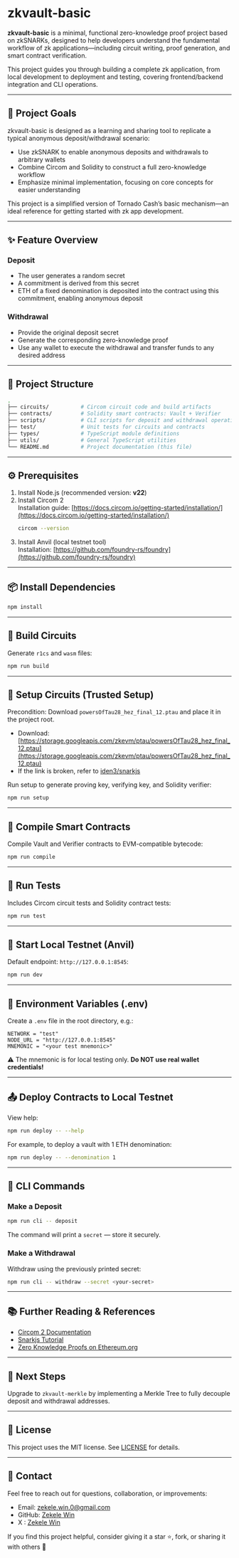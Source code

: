 # zkvault-basic

**zkvault-basic** is a minimal, functional zero-knowledge proof project based on zkSNARKs, designed to help developers understand the fundamental workflow of zk applications—including circuit writing, proof generation, and smart contract verification.

This project guides you through building a complete zk application, from local development to deployment and testing, covering frontend/backend integration and CLI operations.

---

## 🎯 Project Goals

zkvault-basic is designed as a learning and sharing tool to replicate a typical anonymous deposit/withdrawal scenario:

- Use zkSNARK to enable anonymous deposits and withdrawals to arbitrary wallets
- Combine Circom and Solidity to construct a full zero-knowledge workflow
- Emphasize minimal implementation, focusing on core concepts for easier understanding

This project is a simplified version of Tornado Cash’s basic mechanism—an ideal reference for getting started with zk app development.

---

## ✨ Feature Overview

### Deposit

- The user generates a random secret
- A commitment is derived from this secret
- ETH of a fixed denomination is deposited into the contract using this commitment, enabling anonymous deposit

### Withdrawal

- Provide the original deposit secret
- Generate the corresponding zero-knowledge proof
- Use any wallet to execute the withdrawal and transfer funds to any desired address

---

## 🧱 Project Structure

```bash
.
├── circuits/          # Circom circuit code and build artifacts
├── contracts/         # Solidity smart contracts: Vault + Verifier
├── scripts/           # CLI scripts for deposit and withdrawal operations
├── test/              # Unit tests for circuits and contracts
├── types/             # TypeScript module definitions
├── utils/             # General TypeScript utilities
└── README.md          # Project documentation (this file)
```

---

## ⚙️ Prerequisites

1. Install Node.js (recommended version: **v22**)
2. Install Circom 2  
   Installation guide: [https://docs.circom.io/getting-started/installation/](https://docs.circom.io/getting-started/installation/)
   ```bash
   circom --version
   ```
3. Install Anvil (local testnet tool)  
   Installation: [https://github.com/foundry-rs/foundry](https://github.com/foundry-rs/foundry)

---

## 📦 Install Dependencies

```bash
npm install
```

---

## 🔧 Build Circuits

Generate `r1cs` and `wasm` files:

```bash
npm run build
```

---

## 🔐 Setup Circuits (Trusted Setup)

Precondition: Download `powersOfTau28_hez_final_12.ptau` and place it in the project root.

- Download: [https://storage.googleapis.com/zkevm/ptau/powersOfTau28_hez_final_12.ptau](https://storage.googleapis.com/zkevm/ptau/powersOfTau28_hez_final_12.ptau)
- If the link is broken, refer to [iden3/snarkjs](https://github.com/iden3/snarkjs?tab=readme-ov-file#7-prepare-phase-2)

Run setup to generate proving key, verifying key, and Solidity verifier:

```bash
npm run setup
```

---

## 📄 Compile Smart Contracts

Compile Vault and Verifier contracts to EVM-compatible bytecode:

```bash
npm run compile
```

---

## 🧪 Run Tests

Includes Circom circuit tests and Solidity contract tests:

```bash
npm run test
```

---

## 🚀 Start Local Testnet (Anvil)

Default endpoint: `http://127.0.0.1:8545`:

```bash
npm run dev
```

---

## 🧾 Environment Variables (.env)

Create a `.env` file in the root directory, e.g.:

```env
NETWORK = "test"
NODE_URL = "http://127.0.0.1:8545"
MNEMONIC = "<your test mnemonic>"
```

⚠️ The mnemonic is for local testing only. **Do NOT use real wallet credentials!**

---

## 📤 Deploy Contracts to Local Testnet

View help:

```bash
npm run deploy -- --help
```

For example, to deploy a vault with 1 ETH denomination:

```bash
npm run deploy -- --denomination 1
```

---

## 🧭 CLI Commands

### Make a Deposit

```bash
npm run cli -- deposit
```

The command will print a `secret` — store it securely.

### Make a Withdrawal

Withdraw using the previously printed secret:

```bash
npm run cli -- withdraw --secret <your-secret>
```

---

## 📚 Further Reading & References

- [Circom 2 Documentation](https://docs.circom.io/)
- [Snarkjs Tutorial](https://github.com/iden3/snarkjs)
- [Zero Knowledge Proofs on Ethereum.org](https://ethereum.org/en/zero-knowledge-proofs/)

---

## 🚧 Next Steps

Upgrade to `zkvault-merkle` by implementing a Merkle Tree to fully decouple deposit and withdrawal addresses.

---

## 📄 License

This project uses the MIT license. See [LICENSE](./LICENSE) for details.

---

## 🤝 Contact

Feel free to reach out for questions, collaboration, or improvements:

- Email: zekele.win.0@gmail.com
- GitHub: [Zekele Win](https://github.com/zekele-win)
- X : [Zekele Win](https://x.com/zekele_win)

If you find this project helpful, consider giving it a star ⭐️, fork, or sharing it with others 🙌
